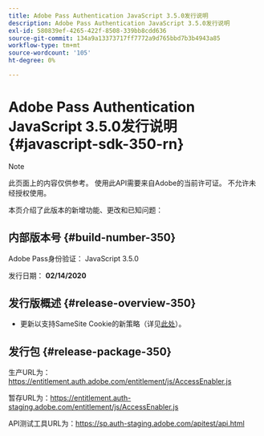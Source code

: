 ```yaml
---
title: Adobe Pass Authentication JavaScript 3.5.0发行说明
description: Adobe Pass Authentication JavaScript 3.5.0发行说明
exl-id: 580839ef-4265-422f-8508-339bb8cdd636
source-git-commit: 134a9a13373717ff7772a9d765bbd7b3b4943a85
workflow-type: tm+mt
source-wordcount: '105'
ht-degree: 0%

---
```


# Adobe Pass Authentication JavaScript 3.5.0发行说明 {#javascript-sdk-350-rn}

>[!NOTE]
>
>此页面上的内容仅供参考。 使用此API需要来自Adobe的当前许可证。 不允许未经授权使用。

本页介绍了此版本的新增功能、更改和已知问题：

## 内部版本号 {#build-number-350}

Adobe Pass身份验证： JavaScript 3.5.0

发行日期： **02/14/2020**

## 发行版概述 {#release-overview-350}

* 更新以支持SameSite Cookie的新策略（详见[此处](https://datatracker.ietf.org/doc/html/draft-ietf-httpbis-cookie-same-site-00)）。

## 发行包 {#release-package-350}

生产URL为：https://entitlement.auth.adobe.com/entitlement/js/AccessEnabler.js

暂存URL为：https://entitlement.auth-staging.adobe.com/entitlement/js/AccessEnabler.js

API测试工具URL为：https://sp.auth-staging.adobe.com/apitest/api.html

